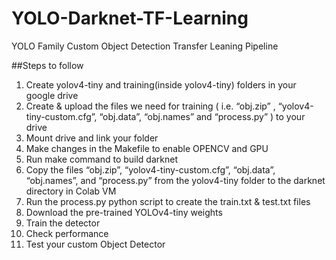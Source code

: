 # YOLO-Darknet-TF-Learning
YOLO Family Custom Object Detection Transfer Leaning Pipeline

##Steps to follow

1. Create yolov4-tiny and training(inside yolov4-tiny) folders in your google drive
2. Create & upload the files we need for training ( i.e. “obj.zip” , “yolov4-tiny-custom.cfg”, “obj.data”, “obj.names” and “process.py” ) to your drive
3. Mount drive and link your folder
4. Make changes in the Makefile to enable OPENCV and GPU
5. Run make command to build darknet
6. Copy the files “obj.zip”, “yolov4-tiny-custom.cfg”, “obj.data”, “obj.names”, and “process.py” from the yolov4-tiny folder to the darknet directory in Colab VM
7. Run the process.py python script to create the train.txt & test.txt files
8. Download the pre-trained YOLOv4-tiny weights
9. Train the detector
10. Check performance
11. Test your custom Object Detector
